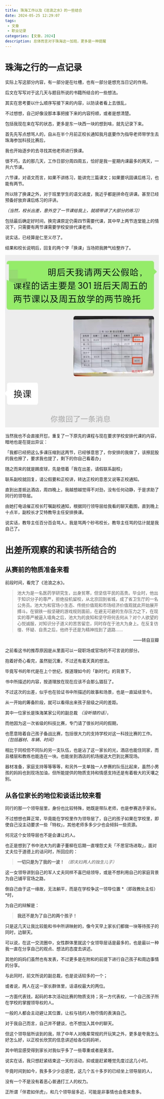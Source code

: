 ```yaml
---
title: 珠海工作以及《沧浪之水》的一些结合
date: 2024-05-25 12:29:07
tags:
 - 文章
 - 职业记录
categories: [文章，2024]
description: 总体而言对于珠海这一加班，更多是一种提醒
---
```


# 珠海之行的一点记录

实际上写这部分内容，有一部分是在吐槽，也有一部分是想充当日记的作用。

后文在写写对于这几天与题目所说的书籍所结合的一些想法。

其实在思考要以什么顺序写接下来的内容，以防读者看上去很乱，

不过想想，自己好像没那本事把接下来的内容捋顺，或者是想清楚。

包括我现在来在写的状态，更多是东一块西一块的想到啥，就先记录下来。

首先先写点想骂人的，自从在半个月前正校长通知我月底要作为指导老师带学生去珠海参加科技比赛后，

我也开始逐步的去寻找其他老师进行换课。

很不巧，去的那几天，工作日部分周四周五，恰好是我一星期内课最多的两天，一共六节课。

六节课，对语文而言，如果不讲练习，能讲完三篇课文；如果要巩固课后练习，也能有两节。

所以除了换课之外，对于班里学生的语文进度，我近乎都是拼命在讲课。甚至已经预备好放弃课后练习的评讲。

*（当然，校长出差，意外空了一节课给我上，就顺带讲了大部分的练习）*

包括最后确定好时间，换完课原定仍需四节需要代课，其中早上两节连堂能上的情况下，只需要有两节课需要学校安排代课老师。

说实话，已经算是仁至义尽了。

结果和校长说明后，回复的两个字「换课」当场把我脾气给整炸了。

<img src="珠海工作以及《沧浪之水》的一些结合\校长.jpg" alt="校长" style="zoom:80%;" />

当然我也不会直接开怼，重复了一下原先的课程与现在要求学校安排代课的内容，暗地也是在提出异议：

「我都已经把这么多课压缩到这两节，已经够意思了，你安排的我做了，该擦屁股的我也擦了，要求我也提了，剩下的你自己看着办」

随之而来的就是踢皮球，先是借着「我在出差，请假联系副校」

联系副校就回复，请公假要和正校讲，转达正校的意思又说等正校通知。

直到出差抵达酒店，周四晚上，我越想越觉得不对劲，没有任何动静，于是求助了同行的领导层。

由她打电话催正校长叮嘱副校通知，根据同行领导层给我看的聊天截图，直到晚上十点半，副校长才艾特教导主任安排换课。

说实话，教导主任百分百会骂人，我是骂两个砂弔校长，教导主任骂的估计就是我自己了。

# 出差所观察的和读书所结合的

## 从赛前的物质准备来看

前段时间，看完了《沧浪之水》。

> 池大为是一名医药学研究生，出身贫寒，但坚信平民的高贵。毕业时，他出于知识分子的尊严，拒绝投机留校，从北京回到省城，成了省卫生厅的一名公务员。池大为和官场小生态、传统价值观和市场经济价值观就此开始展开搏斗。在钢铁一般坚硬的游戏规则面前，在避无可避的生存压力之下，在现实的尊严被逼入墙角之后，池大为的良知和坚守将何去何从？对个人欲望的心悦诚服，对知识分子道义的苦苦留恋，同时存在于池大为身上。在反复彷徨、怀疑、自责之后，他终于还是为精神找到了退路……
<p align="right">——转自豆瓣</p>

之前看这书的推荐原因是从里面可以一窥职场或官场的不可言说的部分。

抱着好奇心看完，虽然挺沉重，不过还有着天真的想法。

毕竟写书的年代是在上个世纪，按道理如今的「新时代」的背景下，

书中所描述的内容，按道理放在现在应该不会那么猖狂了。

不过这次的出差，似乎也在验证书中所描述的故事和场景，也是一直延续至今。

从一开始的筹备阶段，就可以看得出来孩子层级之间的差距。

其中一位家长是珠海某家公司的副总裁 *（没听错的话）*，

而他因为这一次省级的科技比赛，专门请了很长时间的假期，

也愿意陪着自己孩子备战比赛，包括很大力的支持学校对这一科技比赛的工作。 *（包括器材、车辆、时间）*

相比于同校但不同队的另一支队伍，也是沾了这一家长的光，酒店也能住同家，而且楼层和教练也能连在一块。也能坐到酒店的机场接送大巴到比赛现场。

器材准备，家庭支持等等等等，和另外一支单独一人参赛的队伍比起来，虽然小男孩的妈妈也到现场加油，但所能提供的物质支持和情感支持还是有着极大的天壤之别。

## 从各位家长的地位和谈话比较来看

同行的那一个领导层里，身份也比较特殊，她既是带队老师，也是参赛选手家长。

不过想想也算正常，毕竟能在学校里作为领导层了，自己的孩子如果在学校里，即使自己没主动要求一些「特权」，其他老师多多少少也会倾斜一些资源。

何况这个女领导层也不是会谦让的人。

也正是想到了书中池大为的妻子董柳在后期一直埋怨丈夫「不思官场进取」，面对丈夫位于道德上的诘问时，所回应的：

> **一切只是为了我的一波！** *（即夫妇两人的独生儿子）*

这一女领导讲到自己的军人丈夫同样不喜巴结领导，或是不想利用自己的家庭背景为自己铺平官场之路，

倒自己由于这一缘故，无法躺平，而是在学校争这一领导位置 *（即政教处主任）*时，

为自己的辩解是：

> **我还不是为了自己的两个孩子！**

只是这几天让我比较能和书中所讲映射的，像今天早上家长们都做一块等待孩子的同时，边聊天。

可以说，在这一交流圈中，女性群体里就这个女领导层话是最多的，也是最以一种我一直在分享自己的观点、想法的态度去讲述。

其他的妈妈们虽然也有发表，不过更多是在附和的前提下进行自己孩子和周边事情的分享。

与此同时，前文所说的副总裁，也是说话较多的一个；

或者说，两人在这一家长群体里，话语权最大的两位。

一方面代表钱，起码的本次活动比赛的物质支持；另一方代表权，一个自己孩子所在学校的掌握领导权的人。

一般的人都会主动避让其位置，让权与钱的人物尽情的表演自己。

对于我自己而言，自己并不健谈，也不想加入其中的聊天。

但这个领导层所谈到的我，除了中年人对晚辈常规的开玩笑之外，更多是夸我怎么好怎么好，以正校长欣赏的信息讲述给各位妈妈听，

其中明显感受得到家长对我似乎多了一些尊重或者是美言。

说实在话，我只想赶紧结束这一天的活动，抑或是赶紧睡觉先度过这几小时。

毕竟时间到如今，我多多少少总感觉，这几个五十多岁的已经坐上领导层的人，

没有一个不是没有着恶心普通打工人的权力。

正所谓「伴君如伴虎」，和几个领导层多近，可能是非事情也会愈来愈多。